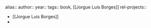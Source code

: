 alias::
author::
year::
tags:: book, [[Jorgue Luis Borges]]
rel-projects::


- [[Jorgue Luis Borges]]
-

